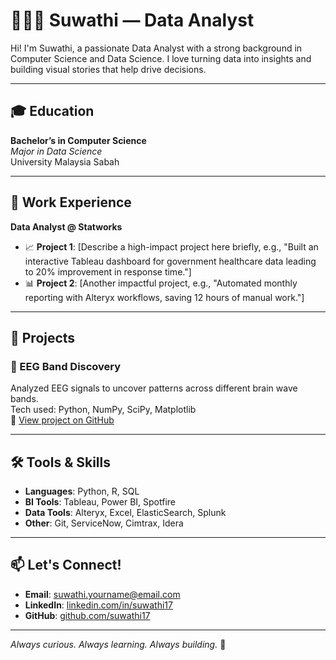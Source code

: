 # 👩🏽‍💻 Suwathi — Data Analyst

Hi! I'm Suwathi, a passionate Data Analyst with a strong background in Computer Science and Data Science. I love turning data into insights and building visual stories that help drive decisions.

---

## 🎓 Education

**Bachelor’s in Computer Science**  
*Major in Data Science*  
University Malaysia Sabah

---

## 💼 Work Experience

**Data Analyst @ Statworks**  
- 📈 **Project 1**: [Describe a high-impact project here briefly, e.g., "Built an interactive Tableau dashboard for government healthcare data leading to 20% improvement in response time."]
- 📊 **Project 2**: [Another impactful project, e.g., "Automated monthly reporting with Alteryx workflows, saving 12 hours of manual work."]

---

## 🧪 Projects

### 🧠 EEG Band Discovery  
Analyzed EEG signals to uncover patterns across different brain wave bands.  
Tech used: Python, NumPy, SciPy, Matplotlib  
🔗 [View project on GitHub](https://github.com/suwathi17/eeg-band-discovery)

---

## 🛠 Tools & Skills

- **Languages**: Python, R, SQL  
- **BI Tools**: Tableau, Power BI, Spotfire  
- **Data Tools**: Alteryx, Excel, ElasticSearch, Splunk  
- **Other**: Git, ServiceNow, Cimtrax, Idera

---

## 📫 Let's Connect!

- **Email**: suwathi.yourname@email.com  
- **LinkedIn**: [linkedin.com/in/suwathi17](https://linkedin.com/in/suwathi17)  
- **GitHub**: [github.com/suwathi17](https://github.com/suwathi17)

---

_Always curious. Always learning. Always building._ 🚀
